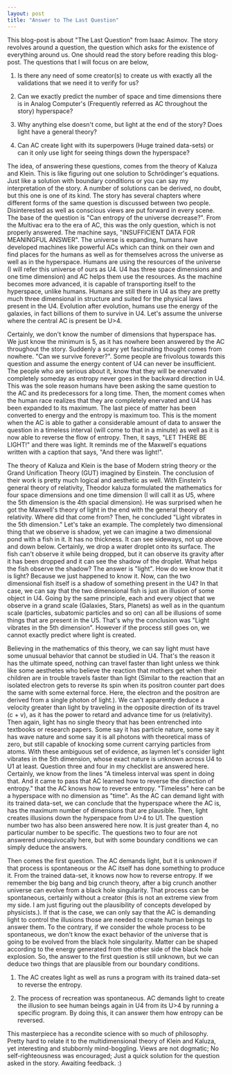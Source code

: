 ```yaml
---
layout: post
title: "Answer to The Last Question"
---
```


This blog-post is about "The Last Question" from Isaac Asimov. The story revolves around a question, the question which asks for the existence of everything around us. One should read the story before reading this blog-post. The questions that I will focus on are below,

1. Is there any need of some creator(s) to create us with exactly all the validations that we need it to verify for us?

2. Can we exactly predict the number of space and time dimensions there is in Analog Computer's (Frequently referred as AC throughout the story) hyperspace?

3. Why anything else doesn't come, but light at the end of the story? Does light have a general theory?

4. Can AC create light with its superpowers (Huge trained data-sets) or can it only use light for seeing things down the hyperspace?

The idea, of answering these questions, comes from the theory of Kaluza and Klein. This is like figuring out one solution to Schrödinger's equations. Just like a solution with boundary conditions or you can say my interpretation of the story. A number of solutions can be derived, no doubt, but this one is one of its kind. The story has several chapters where  different forms of the same question is discussed between two people. Disinterested as well as conscious views are put forward in every scene. The base of the question is "Can entropy of the universe decrease?". From the Multivac era to the era of AC, this was the only question, which is not properly answered. The machine says, "INSUFFICIENT DATA FOR MEANINGFUL ANSWER". The universe is expanding, humans have developed machines like powerful ACs which can think on their own and find places for the humans as well as for themselves across the universe as well as in the hyperspace. Humans are using the resources of the universe (I will refer this universe of ours as U4. U4 has three space dimensions and one time dimension) and AC helps them use the resources. As the machine becomes more advanced, it is capable of transporting itself to the hyperspace, unlike humans. Humans are still there in U4 as they are pretty much three dimensional in structure and suited for the physical laws present in the U4. Evolution after evolution, humans use the energy of the galaxies, in fact billions of them to survive in U4. Let's assume the universe where the central AC is present be U>4. 

Certainly, we don't know the number of dimensions that hyperspace has. We just know the minimum is 5, as it has nowhere been answered by the AC throughout the story. Suddenly a scary yet fascinating thought comes from nowhere. "Can we survive forever?". Some people are frivolous towards this question and assume the energy content of U4 can never be insufficient. The people who are serious about it, know that they will be enervated completely someday as entropy never goes in the backward direction in U4. This was the sole reason humans have been asking the same question to the AC and its predecessors for a long time. Then, the moment comes when the human race realizes that they are completely enervated and U4 has been expanded to its maximum. The last piece of matter has been converted to energy and the entropy is maximum too. This is the moment when the AC is able to gather a considerable amount of data to answer the question in a timeless interval (will come to that in a minute) as well as it is now able to reverse the flow of entropy. Then, it says, "LET THERE BE LIGHT!" and there was light. It reminds me of the Maxwell's equations written with a caption that says, "And there was light!". 

The theory of Kaluza and Klein is the base of Modern string theory or the Grand Unification Theory (GUT) imagined by Einstein. The conclusion of their work is pretty much logical and aesthetic as well. With Einstein's general theory of relativity, Theodor kaluza formulated the mathematics for four space dimensions and one time dimension (I will call it as U5, where the 5th dimension is the 4th spacial dimension). He was surprised when he got the Maxwell's theory of light in the end with the general theory of relativity. Where did that come from? Then, he concluded "Light vibrates in the 5th dimension." Let's take an example. The completely two dimensional thing that we observe is shadow, yet we can imagine a two dimensional pond with a fish in it. It has no thickness. It can see sideways, not up above and down below. Certainly, we drop a water droplet onto its surface. The fish can't observe it while being dropped, but it can observe its gravity after it has been dropped and it can see the shadow of the droplet. What helps the fish observe the shadow? The answer is "light". How do we know that it is light? Because we just happened to know it. Now, can the two dimensional fish itself is a shadow of something present in the U4? In that case, we can say that the two dimensional fish is just an illusion of some object in U4. Going by the same principle, each and every object that we observe in a grand scale (Galaxies, Stars, Planets) as well as in the quantum scale (particles, subatomic particles and so on) can all be illusions of some things that are present in the U5. That's why the conclusion was "Light vibrates in the 5th dimension". However if the process still goes on, we cannot exactly predict where light is created. 

Believing in the mathematics of this theory, we can say light must have some unusual behavior that cannot be studied in U4. That's the reason it has the ultimate speed, nothing can travel faster than light unless we think like some aesthetes who believe the reaction that mothers get when their children are in trouble travels faster than light (Similar to the reaction that an isolated electron gets to reverse its spin when its positron counter part does the same with some external force. Here, the electron and the positron are derived from a single photon of light.). We can't apparently deduce a velocity greater than light by traveling in the opposite direction of its travel (c + v), as it has the power to retard and advance time for us (relativity). Then again, light has no single theory that has been entrenched into textbooks or research papers. Some say it has particle nature, some say it has wave nature and some say it is all photons with theoretical mass of zero, but still capable of knocking some current carrying particles from atoms. With these ambiguous set of evidence, as laymen let's consider light vibrates in the 5th dimension, whose exact nature is unknown across U4 to U1 at least. Question three and four in my checklist are answered here. Certainly, we know from the lines "A timeless interval was spent in doing that. And it came to pass that AC learned how to reverse the direction of entropy." that the AC knows how to reverse entropy. "Timeless" here can be a hyperspace with no dimension as "time". As the AC can demand light with its trained data-set, we can conclude that the hyperspace where the AC is, has the maximum number of dimensions that are plausible. Then, light creates illusions down the hyperspace from U>4 to U1. The question number two has also been answered here now. It is just greater than 4, no particular number to be specific. The questions  two to four are not answered unequivocally here, but with some boundary conditions we can simply deduce the answers.

Then comes the first question. The AC demands light, but it is unknown if that process is spontaneous or the AC itself has done something to produce it. From the trained data-set, it knows now how to reverse entropy. If we remember the big bang and big crunch theory, after a big crunch another universe can evolve from a black hole singularity. That process can be spontaneous, certainly without a creator (this is not an extreme view from my side. I am just figuring out the plausibility of concepts developed by physicists.). If that is the case, we can only say that the AC is demanding light to control the illusions those are needed to create human beings to answer them. To the contrary, if we consider the whole process to be spontaneous, we don't know the exact behavior of the universe that is going to be evolved from the black hole singularity. Matter can be shaped according to the energy generated from the other side of the black hole explosion. So, the answer to the first question is still unknown, but we can deduce two things that are plausible from our boundary conditions. 

1. The AC creates light as well as runs a program with its trained data-set to reverse the entropy.

2. The process of recreation was spontaneous. AC demands light to create the illusion to see human beings again in U4 from its U>4 by running a specific program. By doing this, it can answer them how entropy can be reversed.

This masterpiece has a recondite science with so much of philosophy. Pretty hard to relate it to the multidimensional theory of Klein and Kaluza, yet interesting and stubbornly mind-boggling. Views are not dogmatic; No self-righteousness was encouraged; Just a quick solution for the question asked in the story. Awaiting feedback. :)
